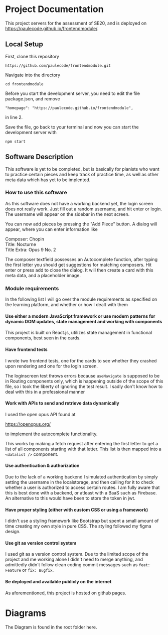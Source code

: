 # Project Documentation

This project servers for the assessment of SE20, and is deployed on https://paulecode.github.io/frontendmodule/.

## Local Setup

First, clone this repository

`https://github.com/paulecode/frontendmodule.git`

Navigate into the directory

`cd frontendmodule`

Before you start the development server, you need to edit the file package.json, and remove

`"homepage": "https://paulecode.github.io/frontendmodule",`

in line 2.

Save the file, go back to your terminal and now you can start the development server with

`npm start`

## Software Description

This software is yet to be completed, but is basically for pianists who want to practice certain pieces and keep track of practice time,
as well as other meta data which has yet to be implented.

### How to use this software

As this software does not have a working backend yet, the login screen does not really work. Just fill out a random username, and hit enter or login.
The username will appear on the sidebar in the next screen.

You can now add pieces by pressing the "Add Piece" button. A dialog will appear, where you can enter information like

Composer:     Chopin  
Title:        Nocturne  
Title Extra:  Opus 9 No. 2  

The composer textfield possesses an Autocomplete function, after typing the first letter you should get suggestions for matching composers.
Hit enter or press add to close the dialog.
It will then create a card with this meta data, and a placeholder image.

### Module requirements

In the following list I will go over the module requirements as specified on the learning platform, and whether or how I dealt with them

#### Use either a modern JavaScript framework or use modern patterns for dynamic DOM updates, state management and working with components

This project is built on React.js, utilizes state management in functional components, best seen in the cards.

#### Have frontend tests

I wrote two frontend tests, one for the cards to see whether they crashed upon rendering and one for the login screen.

The loginscreen test throws errors because `useNavigate` is supposed to be in Routing components only, which is happening outside of the scope of this file,
so i took the liberty of ignoring the test result. I sadly don't know how to deal with this in a professional manner

#### Work with APIs to send and retrieve data dynamically

I used the open opus API found at 

https://openopus.org/

to implement the autocomplete functionality.

This works by making a fetch request after entering the first letter to get a list of all components starting with that letter.
This list is then mapped into a `<datalist />` component.

#### Use authentication & authorization

Due to the lack of a working backend I simulated authentication by simply setting the username in the localstorage, and then calling for it to check
whether a user is authorized to access certain routes. I am fully aware that this is best done with a backend, or atleast with a BaaS such as Firebase.
An alternative to this would have been to store the token in jwt.

#### Have proper styling (either with custom CSS or using a framework)

I didn't use a styling framework like Bootstrap but spent a small amount of time creating my own style in pure CSS. The styling followed my figma design.

#### Use git as version control system

I used git as a version control system. Due to the limited scope of the project and me working alone I didn't need to merge anything, and admittedly didn't follow clean coding commit messages such as `feat: Feature` or `fix: Bugfix`.

#### Be deployed and available publicly on the internet

As aforementioned, this project is hosted on github pages.

# Diagrams

The Diagram is found in the root folder here.
